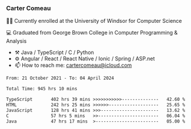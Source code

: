### Carter Comeau

🙋‍♂️ Currently enrolled at the University of Windsor for Computer Science

💻 Graduated from George Brown College in Computer Programming & Analysis

- ⚒️ Java / TypeScript / C / Python
- ⚙️ Angular / React / React Native / Ionic / Spring / ASP.net
- 📫 How to reach me: cartercomeau@icloud.com

<!--START_SECTION:waka-->

```txt
From: 21 October 2021 - To: 04 April 2024

Total Time: 945 hrs 10 mins

TypeScript       402 hrs 39 mins >>>>>>>>>>>--------------   42.60 %
HTML             242 hrs 25 mins >>>>>>-------------------   25.65 %
JavaScript       128 hrs 41 mins >>>----------------------   13.62 %
C                57 hrs 5 mins   >>-----------------------   06.04 %
Java             47 hrs 17 mins  >------------------------   05.00 %
```

<!--END_SECTION:waka-->
